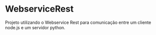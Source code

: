 # WebserviceRest
Projeto utilizando o Webservice Rest para comunicação entre um cliente node.js e um servidor python.
